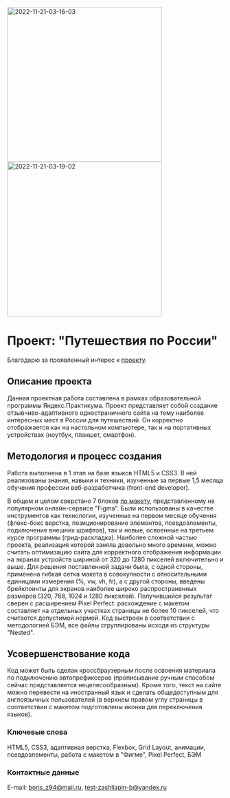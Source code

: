 <div>
  <img src="https://i.ibb.co/pXpZhvg/2022-11-21-03-16-03.png" alt="2022-11-21-03-16-03" border="0" width="360">
  <img src="https://i.ibb.co/KbG0kV8/2022-11-21-03-19-02.png" alt="2022-11-21-03-19-02" border="0" width="360">
</div>

# Проект: "Путешествия по России"
Благодарю за проявленный интерес к [проекту](https://elrouss.github.io/russian-travel/).
## Описание проекта
Данная проектная работа составлена в рамках образовательной программы Яндекс.Практикума. Проект представляет собой создание отзывчиво-адаптивного одностраничного сайта на тему наиболее интересных мест в России для путешествий. Он корректно отображается как на настольном компьютере, так и на портативных устройствах (ноутбук, планшет, смартфон).
## Методология и процесс создания
Работа выполнена в 1 этап на базе языков HTML5 и CSS3. В ней реализованы знания, навыки и техники, изученные за первые 1,5 месяца обучения профессии веб-разработчика (front-end developer).

В общем и целом сверстано 7 блоков [по макету](https://www.figma.com/file/5S2WSbEFL6awjVWJ0NWL8Q/Sprint-3_-Russia-_-desktop-%2B-mobile?node-id=28503%3A0), представленному на популярном онлайн-сервисе "Figma". Были использованы в качестве инструментов как технологии, изученные на первом месяце обучения (флекс-бокс верстка, позиционирование элементов, псевдоэлементы, подключение внешних шрифтов), так и новые, освоенные на третьем курсе программы (грид-раскладка). Наиболее сложной частью проекта, реализация которой заняла довольно много времени, можно считать оптимизацию сайта для корректного отображения информации на экранах устройств шириной от 320 до 1280 пикселей включительно и выше. Для решения поставленной задачи была, с одной стороны, применена гибкая сетка макета в совокупности с относительными единицами измерения (%, vw, vh, fr), а с другой стороны, введены брейкпоинты для экранов наиболее широко распространенных размеров (320, 768, 1024 и 1280 пикселей). Получившийся результат сверен с расширением Pixel Perfect: расхождение с макетом составляет на отдельных участках страницы не более 10 пикселей, что считается допустимой нормой. Код выстроен в соответствии с методологией БЭМ, все файлы сгруппированы исходя из структуры "Nested".
## Усовершенствование кода
Код может быть сделан кроссбраузерным после освоения материала по подключению автопрефиксеров (прописывание ручным способом сейчас представляется нецелесообразным). Кроме того, текст на сайте можно перевести на иностранный язык и сделать общедоступным для англоязычных пользователей (в верхнем правом углу страницы в соответствии с макетом подготовлены иконки для переключения языков).
### Ключевые слова
HTML5, CSS3, адаптивная верстка, Flexbox, Grid Layout, анимации, псевдоэлементы, работа с макетом в "Фигме", Pixel Perfect, БЭМ
### Контактные данные
E-mail: boris_z94@mail.ru, test-zashliapin-b@yandex.ru
